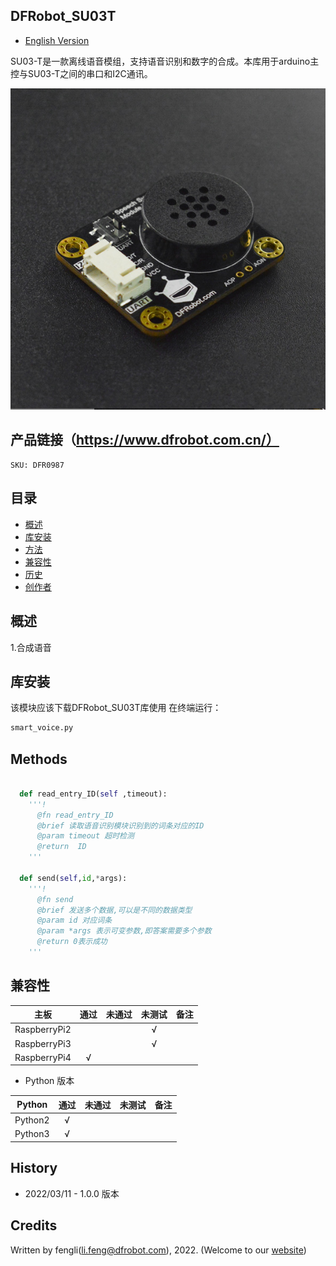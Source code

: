 ## DFRobot_SU03T
- [English Version](./README.md)

SU03-T是一款离线语音模组，支持语音识别和数字的合成。本库用于arduino主控与SU03-T之间的串口和I2C通讯。

![正反面svg效果图](../../resources/images/SU03T.png)


## 产品链接（https://www.dfrobot.com.cn/）
    SKU: DFR0987

## 目录

* [概述](#概述)
* [库安装](#库安装)
* [方法](#方法)
* [兼容性](#兼容性y)
* [历史](#历史)
* [创作者](#创作者)

## 概述

   1.合成语音<br>



## 库安装

该模块应该下载DFRobot_SU03T库使用
在终端运行：
```python
smart_voice.py
```

## Methods

```python

  def read_entry_ID(self ,timeout):
    '''!
      @fn read_entry_ID
      @brief 读取语音识别模块识别到的词条对应的ID
      @param timeout 超时检测
      @return  ID
    '''

  def send(self,id,*args):
    '''!
      @fn send
      @brief 发送多个数据,可以是不同的数据类型
      @param id 对应词条
      @param *args 表示可变参数,即答案需要多个参数
      @return 0表示成功
    '''
```


## 兼容性



| 主板         | 通过 | 未通过 | 未测试 | 备注 |
| ------------ | :--: | :----: | :----: | :--: |
| RaspberryPi2 |      |        |   √    |      |
| RaspberryPi3 |      |        |   √    |      |
| RaspberryPi4 |  √   |        |        |      |

* Python 版本

| Python  | 通过 | 未通过 | 未测试 | 备注 |
| ------- | :--: | :----: | :----: | ---- |
| Python2 |  √   |        |        |      |
| Python3 |  √   |        |        |      |

## History

- 2022/03/11 - 1.0.0 版本


## Credits

Written by fengli(li.feng@dfrobot.com), 2022. (Welcome to our [website](https://www.dfrobot.com/))
